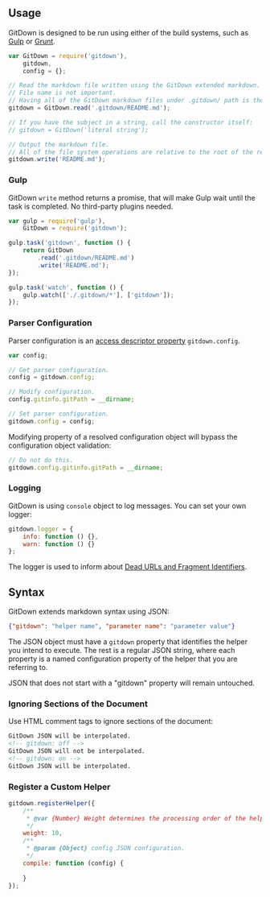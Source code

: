## Usage

GitDown is designed to be run using either of the build systems, such as [Gulp](http://gulpjs.com/) or [Grunt](http://gruntjs.com/).

```js
var GitDown = require('gitdown'),
    gitdown,
    config = {};

// Read the markdown file written using the GitDown extended markdown.
// File name is not important.
// Having all of the GitDown markdown files under .gitdown/ path is the recommended convention.
gitdown = GitDown.read('.gitdown/README.md');

// If you have the subject in a string, call the constructor itself:
// gitdown = GitDown('literal string');

// Output the markdown file.
// All of the file system operations are relative to the root of the repository.
gitdown.write('README.md');
```

### Gulp

GitDown `write` method returns a promise, that will make Gulp wait until the task is completed. No third-party plugins needed.

```js
var gulp = require('gulp'),
    GitDown = require('gitdown');

gulp.task('gitdown', function () {
    return GitDown
        .read('.gitdown/README.md')
        .write('README.md');
});

gulp.task('watch', function () {
    gulp.watch(['./.gitdown/*'], ['gitdown']);
});
```

### Parser Configuration

Parser configuration is an [access descriptor property](https://developer.mozilla.org/en-US/docs/Web/JavaScript/Reference/Global_Objects/Object/defineProperty) `gitdown.config`.

```js
var config;

// Get parser configuration.
config = gitdown.config;

// Modify configuration.
config.gitinfo.gitPath = __dirname;

// Set parser configuration.
gitdown.config = config;
```

Modifying property of a resolved configuration object will bypass the configuration object validation:

```js
// Do not do this.
gitdown.config.gitinfo.gitPath = __dirname;
```

### Logging

GitDown is using `console` object to log messages. You can set your own logger:

```js
gitdown.logger = {
    info: function () {},
    warn: function () {}
};
```

The logger is used to inform about [Dead URLs and Fragment Identifiers](#find-dead-urls-and-fragment-identifiers).

## Syntax

GitDown extends markdown syntax using JSON:

<!-- gitdown: off -->
```json
{"gitdown": "helper name", "parameter name": "parameter value"}
```
<!-- gitdown: on -->

The JSON object must have a `gitdown` property that identifies the helper you intend to execute. The rest is a regular JSON string, where each property is a named configuration property of the helper that you are referring to.

JSON that does not start with a "gitdown" property will remain untouched.

### Ignoring Sections of the Document

Use HTML comment tags to ignore sections of the document:

```html
GitDown JSON will be interpolated.
<!-- gitdown: off -->
GitDown JSON will not be interpolated.
<!-- gitdown: on -->
GitDown JSON will be interpolated.
```

### Register a Custom Helper

```js
gitdown.registerHelper({
    /**
     * @var {Number} Weight determines the processing order of the helper function in the document. Default: 10.
     */
    weight: 10,
    /**
     * @param {Object} config JSON configuration.
     */
    compile: function (config) {
        
    }
});
```